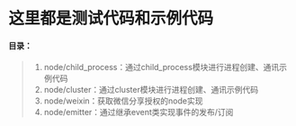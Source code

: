 # 这里都是测试代码和示例代码

#### 目录：
> 1. node/child_process：通过child_process模块进行进程创建、通讯示例代码
> 2. node/cluster：通过cluster模块进行进程创建、通讯示例代码
> 3. node/weixin：获取微信分享授权的node实现
> 4. node/emitter：通过继承event类实现事件的发布/订阅
